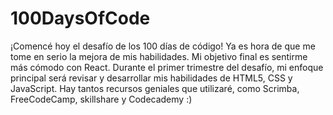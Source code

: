 # 100DaysOfCode 
¡Comencé hoy el desafío de los 100 días de código! Ya es hora de que me tome en serio la mejora de mis habilidades. Mi objetivo final es sentirme más cómodo con React. Durante el primer trimestre del desafío, mi enfoque principal será revisar y desarrollar mis habilidades de HTML5, CSS y JavaScript. Hay tantos recursos geniales que utilizaré, como Scrimba, FreeCodeCamp, skillshare y Codecademy :)

